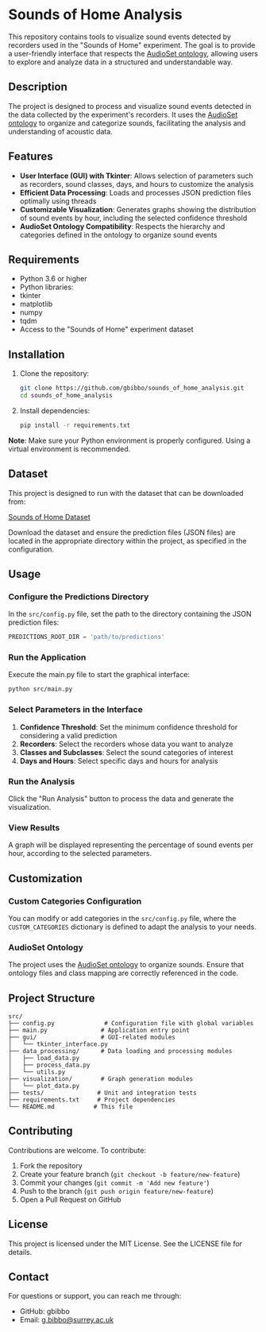 # Sounds of Home Analysis

This repository contains tools to visualize sound events detected by recorders used in the "Sounds of Home" experiment. The goal is to provide a user-friendly interface that respects the [AudioSet ontology](https://research.google.com/audioset/ontology/index.html), allowing users to explore and analyze data in a structured and understandable way.

## Description

The project is designed to process and visualize sound events detected in the data collected by the experiment's recorders. It uses the [AudioSet ontology](https://research.google.com/audioset/ontology/index.html) to organize and categorize sounds, facilitating the analysis and understanding of acoustic data.

## Features

- **User Interface (GUI) with Tkinter**: Allows selection of parameters such as recorders, sound classes, days, and hours to customize the analysis
- **Efficient Data Processing**: Loads and processes JSON prediction files optimally using threads
- **Customizable Visualization**: Generates graphs showing the distribution of sound events by hour, including the selected confidence threshold
- **AudioSet Ontology Compatibility**: Respects the hierarchy and categories defined in the ontology to organize sound events

## Requirements

- Python 3.6 or higher
- Python libraries:
 - tkinter
 - matplotlib
 - numpy
 - tqdm
- Access to the "Sounds of Home" experiment dataset

## Installation

1. Clone the repository:

   ```bash
   git clone https://github.com/gbibbo/sounds_of_home_analysis.git
   cd sounds_of_home_analysis
   ```

2. Install dependencies:

   ```bash
   pip install -r requirements.txt
   ```

**Note**: Make sure your Python environment is properly configured. Using a virtual environment is recommended.

## Dataset

This project is designed to run with the dataset that can be downloaded from:

[Sounds of Home Dataset](https://www.cvssp.org/data/ai4s/sounds_of_home/)

Download the dataset and ensure the prediction files (JSON files) are located in the appropriate directory within the project, as specified in the configuration.

## Usage

### Configure the Predictions Directory

In the `src/config.py` file, set the path to the directory containing the JSON prediction files:

   ```python
   PREDICTIONS_ROOT_DIR = 'path/to/predictions'
   ```

### Run the Application

Execute the main.py file to start the graphical interface:

   ```bash
   python src/main.py
   ```

### Select Parameters in the Interface

1. **Confidence Threshold**: Set the minimum confidence threshold for considering a valid prediction
2. **Recorders**: Select the recorders whose data you want to analyze
3. **Classes and Subclasses**: Select the sound categories of interest
4. **Days and Hours**: Select specific days and hours for analysis

### Run the Analysis

Click the "Run Analysis" button to process the data and generate the visualization.

### View Results

A graph will be displayed representing the percentage of sound events per hour, according to the selected parameters.

## Customization

### Custom Categories Configuration

You can modify or add categories in the `src/config.py` file, where the `CUSTOM_CATEGORIES` dictionary is defined to adapt the analysis to your needs.

### AudioSet Ontology

The project uses the [AudioSet ontology](https://research.google.com/audioset/ontology/index.html) to organize sounds. Ensure that ontology files and class mapping are correctly referenced in the code.

## Project Structure

   ```
   src/
   ├── config.py              # Configuration file with global variables
   ├── main.py               # Application entry point
   ├── gui/                  # GUI-related modules
   │   └── tkinter_interface.py
   ├── data_processing/      # Data loading and processing modules
   │   ├── load_data.py
   │   ├── process_data.py
   │   └── utils.py
   ├── visualization/        # Graph generation modules
   │   └── plot_data.py
   ├── tests/               # Unit and integration tests
   ├── requirements.txt     # Project dependencies
   └── README.md           # This file
   ```

## Contributing

Contributions are welcome. To contribute:

1. Fork the repository
2. Create your feature branch (`git checkout -b feature/new-feature`)
3. Commit your changes (`git commit -m 'Add new feature'`)
4. Push to the branch (`git push origin feature/new-feature`)
5. Open a Pull Request on GitHub

## License

This project is licensed under the MIT License. See the LICENSE file for details.

## Contact

For questions or support, you can reach me through:

- GitHub: gbibbo
- Email: g.bibbo@surrey.ac.uk